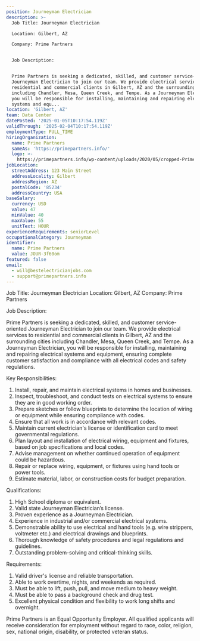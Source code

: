 ```yaml
---
position: Journeyman Electrician
description: >-
  Job Title: Journeyman Electrician

  Location: Gilbert, AZ

  Company: Prime Partners


  Job Description:


  Prime Partners is seeking a dedicated, skilled, and customer service-oriented
  Journeyman Electrician to join our team. We provide electrical services to
  residential and commercial clients in Gilbert, AZ and the surrounding cities
  including Chandler, Mesa, Queen Creek, and Tempe. As a Journeyman Electrician,
  you will be responsible for installing, maintaining and repairing electrical
  systems and equ...
location: 'Gilbert, AZ'
team: Data Center
datePosted: '2025-01-05T10:17:54.119Z'
validThrough: '2025-02-04T10:17:54.119Z'
employmentType: FULL_TIME
hiringOrganization:
  name: Prime Partners
  sameAs: 'https://primepartners.info/'
  logo: >-
    https://primepartners.info/wp-content/uploads/2020/05/cropped-Prime-Partners-Logo-NO-BG-1-1.png
jobLocation:
  streetAddress: 123 Main Street
  addressLocality: Gilbert
  addressRegion: AZ
  postalCode: '85234'
  addressCountry: USA
baseSalary:
  currency: USD
  value: 47
  minValue: 40
  maxValue: 55
  unitText: HOUR
experienceRequirements: seniorLevel
occupationalCategory: Journeyman
identifier:
  name: Prime Partners
  value: JOUR-3f60om
featured: false
email:
  - will@bestelectricianjobs.com
  - support@primepartners.info
---
```




Job Title: Journeyman Electrician
Location: Gilbert, AZ
Company: Prime Partners

Job Description:

Prime Partners is seeking a dedicated, skilled, and customer service-oriented Journeyman Electrician to join our team. We provide electrical services to residential and commercial clients in Gilbert, AZ and the surrounding cities including Chandler, Mesa, Queen Creek, and Tempe. As a Journeyman Electrician, you will be responsible for installing, maintaining and repairing electrical systems and equipment, ensuring complete customer satisfaction and compliance with all electrical codes and safety regulations.

Key Responsibilities:

1. Install, repair, and maintain electrical systems in homes and businesses.
2. Inspect, troubleshoot, and conduct tests on electrical systems to ensure they are in good working order.
3. Prepare sketches or follow blueprints to determine the location of wiring or equipment while ensuring compliance with codes.
4. Ensure that all work is in accordance with relevant codes.
5. Maintain current electrician's license or identification card to meet governmental regulations.
6. Plan layout and installation of electrical wiring, equipment and fixtures, based on job specifications and local codes.
7. Advise management on whether continued operation of equipment could be hazardous.
8. Repair or replace wiring, equipment, or fixtures using hand tools or power tools.
9. Estimate material, labor, or construction costs for budget preparation.

Qualifications:

1. High School diploma or equivalent.
2. Valid state Journeyman Electrician’s license.
3. Proven experience as a Journeyman Electrician.
4. Experience in industrial and/or commercial electrical systems.
5. Demonstrable ability to use electrical and hand tools (e.g. wire strippers, voltmeter etc.) and electrical drawings and blueprints.
6. Thorough knowledge of safety procedures and legal regulations and guidelines.
7. Outstanding problem-solving and critical-thinking skills.

Requirements:

1. Valid driver's license and reliable transportation.
2. Able to work overtime, nights, and weekends as required.
3. Must be able to lift, push, pull, and move medium to heavy weight.
4. Must be able to pass a background check and drug test.
5. Excellent physical condition and flexibility to work long shifts and overnight.

Prime Partners is an Equal Opportunity Employer. All qualified applicants will receive consideration for employment without regard to race, color, religion, sex, national origin, disability, or protected veteran status.
